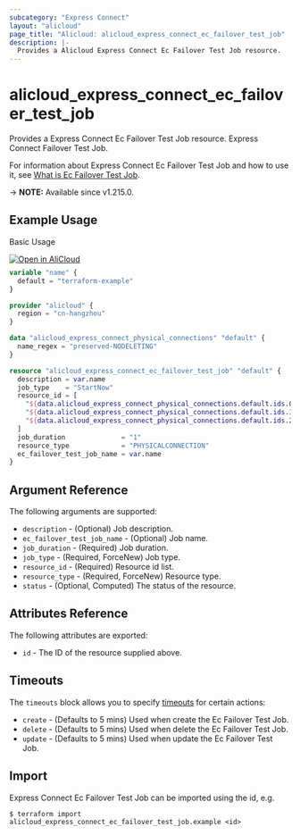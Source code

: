 ```yaml
---
subcategory: "Express Connect"
layout: "alicloud"
page_title: "Alicloud: alicloud_express_connect_ec_failover_test_job"
description: |-
  Provides a Alicloud Express Connect Ec Failover Test Job resource.
---
```


# alicloud_express_connect_ec_failover_test_job

Provides a Express Connect Ec Failover Test Job resource. Express Connect Failover Test Job.

For information about Express Connect Ec Failover Test Job and how to use it, see [What is Ec Failover Test Job](https://www.alibabacloud.com/help/zh/express-connect/developer-reference/api-vpc-2016-04-28-createfailovertestjob-efficiency-channels).

-> **NOTE:** Available since v1.215.0.

## Example Usage

Basic Usage

<div style="display: block;margin-bottom: 40px;"><div class="oics-button" style="float: right;position: absolute;margin-bottom: 10px;">
  <a href="https://api.aliyun.com/terraform?resource=alicloud_express_connect_ec_failover_test_job&exampleId=4d582413-9d75-4db1-8e96-1afae06a078b1c72919d&activeTab=example&spm=docs.r.express_connect_ec_failover_test_job.0.4d5824139d&intl_lang=EN_US" target="_blank">
    <img alt="Open in AliCloud" src="https://img.alicdn.com/imgextra/i1/O1CN01hjjqXv1uYUlY56FyX_!!6000000006049-55-tps-254-36.svg" style="max-height: 44px; max-width: 100%;">
  </a>
</div></div>

```terraform
variable "name" {
  default = "terraform-example"
}

provider "alicloud" {
  region = "cn-hangzhou"
}

data "alicloud_express_connect_physical_connections" "default" {
  name_regex = "preserved-NODELETING"
}

resource "alicloud_express_connect_ec_failover_test_job" "default" {
  description = var.name
  job_type    = "StartNow"
  resource_id = [
    "${data.alicloud_express_connect_physical_connections.default.ids.0}",
    "${data.alicloud_express_connect_physical_connections.default.ids.1}",
    "${data.alicloud_express_connect_physical_connections.default.ids.2}"
  ]
  job_duration              = "1"
  resource_type             = "PHYSICALCONNECTION"
  ec_failover_test_job_name = var.name
}
```

## Argument Reference

The following arguments are supported:
* `description` - (Optional) Job description.
* `ec_failover_test_job_name` - (Optional) Job name.
* `job_duration` - (Required) Job duration.
* `job_type` - (Required, ForceNew) Job type.
* `resource_id` - (Required) Resource id list.
* `resource_type` - (Required, ForceNew) Resource type.
* `status` - (Optional, Computed) The status of the resource.

## Attributes Reference

The following attributes are exported:
* `id` - The ID of the resource supplied above.

## Timeouts

The `timeouts` block allows you to specify [timeouts](https://www.terraform.io/docs/configuration-0-11/resources.html#timeouts) for certain actions:
* `create` - (Defaults to 5 mins) Used when create the Ec Failover Test Job.
* `delete` - (Defaults to 5 mins) Used when delete the Ec Failover Test Job.
* `update` - (Defaults to 5 mins) Used when update the Ec Failover Test Job.

## Import

Express Connect Ec Failover Test Job can be imported using the id, e.g.

```shell
$ terraform import alicloud_express_connect_ec_failover_test_job.example <id>
```